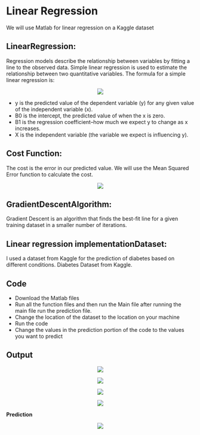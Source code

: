 # Linear Regression
We will use Matlab for linear regression on a Kaggle dataset 

## LinearRegression:

Regression models describe the relationship between variables by fitting a line to the observed data. Simple linear regression is used to estimate the relationship between two quantitative variables. The formula for a simple linear regression is:

<p align="center">
<img width="" height="" src="https://github.com/AHMEDSANA/Linear-Regression/assets/73955220/0ae5e826-b1ac-4f78-af18-2efb99998f4b">
</p>

- y is the predicted value of the dependent variable (y) for any given value of the independent variable (x).
- B0 is the intercept, the predicted value of when the x is zero.
- B1 is the regression coefficient–how much we expect y to change as x increases.
- X is the independent variable (the variable we expect is influencing y).

## Cost Function:

The cost is the error in our predicted value. We will use the Mean Squared Error function to calculate the cost.
<p align="center">
<img width="" height="" src="https://github.com/AHMEDSANA/Linear-Regression/assets/73955220/b4a5240c-a831-4e6d-8718-51134623a3ed">
</p>

## GradientDescentAlgorithm:

Gradient Descent is an algorithm that finds the best-fit line for a given training dataset in a smaller number of iterations.

## Linear regression implementationDataset:

I used a dataset from Kaggle for the prediction of diabetes based on different conditions.
Diabetes Dataset from Kaggle.

## Code

- Download the Matlab files
- Run all the function files and then run the Main file after running the main file run the prediction file.
- Change the location of the dataset to the location on your machine
- Run the code
- Change the values in the prediction portion of the code to the values you want to predict

## Output
<p align="center">
<img width="" height="" src="https://github.com/AHMEDSANA/Linear-Regression/assets/73955220/aaeac695-66d9-49a9-93dc-c6e1c7507fcf">
</p>


<p align="center">
<img width="" height="" src="https://github.com/AHMEDSANA/Linear-Regression/assets/73955220/13d5d353-c272-466d-a4bf-eeacef991002">
</p>


<p align="center">
<img width="" height="" src="https://github.com/AHMEDSANA/Linear-Regression/assets/73955220/4a498bd5-6522-4706-b8a3-6f5c4bf1dd4e">
</p>

<p align="center">
<img width="" height="" src="https://github.com/AHMEDSANA/Linear-Regression/assets/73955220/5af6ca08-0081-40f7-8f4f-d951d6b11f0d">
</p>

**Prediction**
<p align="center">
<img width="" height="" src="https://github.com/AHMEDSANA/Linear-Regression/assets/73955220/353f62a1-8af6-471f-b0f1-8a9afc39db7d">
</p>



